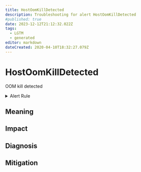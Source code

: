 ```yaml
---
title: HostOomKillDetected
description: Troubleshooting for alert HostOomKillDetected
#published: true
date: 2023-12-12T21:12:32.022Z
tags: 
  - LGTM
  - generated
editor: markdown
dateCreated: 2020-04-10T18:32:27.079Z
---
```


# HostOomKillDetected

OOM kill detected

<details>
  <summary>Alert Rule</summary>

{{% rule "host-and-hardware/node-exporter.yml" "HostOomKillDetected" %}}

{{% comment %}}

```yaml
alert: HostOomKillDetected
expr: (increase(node_vmstat_oom_kill[1m]) > 0) * on(instance) group_left (nodename) node_uname_info{nodename=~".+"}
for: 0m
labels:
    severity: warning
annotations:
    summary: Host OOM kill detected (instance {{ $labels.instance }})
    description: |-
        OOM kill detected
          VALUE = {{ $value }}
          LABELS = {{ $labels }}
    runbook: https://github.com/srerun/prometheus-alerts/blob/main/content/runbooks/node-exporter/HostOomKillDetected.md

```

{{% /comment %}}

</details>


## Meaning
[//]: # "Short paragraph that explains what the alert means"


## Impact
[//]: # "What could / will happen if the alert is not addressed"



## Diagnosis
[//]: # "Steps to take to identify the cause of the problem"



## Mitigation
[//]: # "The steps necessary to resolve the alert"
